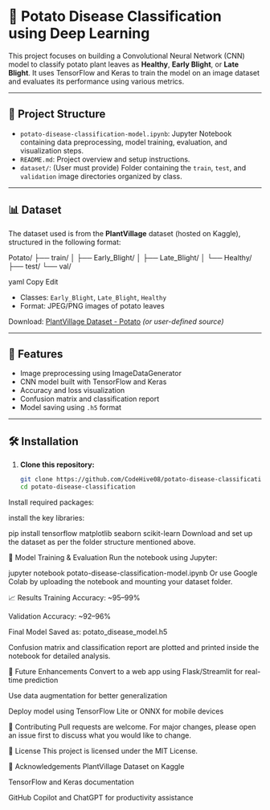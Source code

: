 # 🍠 Potato Disease Classification using Deep Learning

This project focuses on building a Convolutional Neural Network (CNN) model to classify potato plant leaves as **Healthy**, **Early Blight**, or **Late Blight**. It uses TensorFlow and Keras to train the model on an image dataset and evaluates its performance using various metrics.

---

## 📂 Project Structure

- `potato-disease-classification-model.ipynb`: Jupyter Notebook containing data preprocessing, model training, evaluation, and visualization steps.
- `README.md`: Project overview and setup instructions.
- `dataset/`: (User must provide) Folder containing the `train`, `test`, and `validation` image directories organized by class.

---

## 📊 Dataset

The dataset used is from the **PlantVillage** dataset (hosted on Kaggle), structured in the following format:

Potato/
├── train/
│ ├── Early_Blight/
│ ├── Late_Blight/
│ └── Healthy/
├── test/
└── val/

yaml
Copy
Edit

- Classes: `Early_Blight`, `Late_Blight`, `Healthy`
- Format: JPEG/PNG images of potato leaves

Download: [PlantVillage Dataset - Potato](https://www.kaggle.com/datasets/arjuntejaswi/plant-village) *(or user-defined source)*

---

## 🚀 Features

- Image preprocessing using ImageDataGenerator
- CNN model built with TensorFlow and Keras
- Accuracy and loss visualization
- Confusion matrix and classification report
- Model saving using `.h5` format

---

## 🛠️ Installation

1. **Clone this repository:**
   ```bash
   git clone https://github.com/CodeHive08/potato-disease-classification.git
   cd potato-disease-classification
Install required packages:

install the key libraries:

pip install tensorflow matplotlib seaborn scikit-learn
Download and set up the dataset as per the folder structure mentioned above.

🧪 Model Training & Evaluation
Run the notebook using Jupyter:

jupyter notebook potato-disease-classification-model.ipynb
Or use Google Colab by uploading the notebook and mounting your dataset folder.

📈 Results
Training Accuracy: ~95–99%

Validation Accuracy: ~92–96%

Final Model Saved as: potato_disease_model.h5

Confusion matrix and classification report are plotted and printed inside the notebook for detailed analysis.



🔮 Future Enhancements
Convert to a web app using Flask/Streamlit for real-time prediction

Use data augmentation for better generalization

Deploy model using TensorFlow Lite or ONNX for mobile devices

🤝 Contributing
Pull requests are welcome. For major changes, please open an issue first to discuss what you would like to change.

📜 License
This project is licensed under the MIT License.

🙌 Acknowledgements
PlantVillage Dataset on Kaggle

TensorFlow and Keras documentation

GitHub Copilot and ChatGPT for productivity assistance
